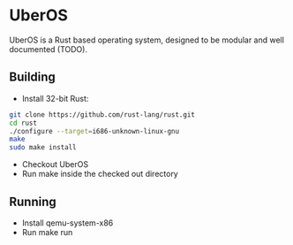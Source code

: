# UberOS
UberOS is a Rust based operating system, designed to be modular and well documented (TODO).

## Building
- Install 32-bit Rust:
```bash
git clone https://github.com/rust-lang/rust.git 
cd rust
./configure --target=i686-unknown-linux-gnu
make
sudo make install
```
- Checkout UberOS
- Run make inside the checked out directory

## Running
- Install qemu-system-x86
- Run make run

